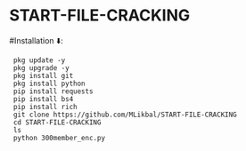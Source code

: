 # START-FILE-CRACKING


#Installation ⬇️:


     pkg update -y
     pkg upgrade -y
     pkg install git
     pkg install python
     pip install requests
     pip install bs4
     pip install rich
     git clone https://github.com/MLikbal/START-FILE-CRACKING
     cd START-FILE-CRACKING
     ls
     python 300member_enc.py
